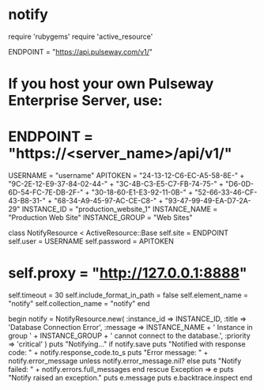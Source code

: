 notify
======
require 'rubygems'
require 'active_resource'
 
ENDPOINT = "https://api.pulseway.com/v1/"
# If you host your own Pulseway Enterprise Server, use:
# ENDPOINT = "https://<server_name>/api/v1/"
USERNAME = "username"
APITOKEN = "24-13-12-C6-EC-A5-58-8E-" +
           "9C-2E-12-E9-37-84-02-44-" +
           "3C-4B-C3-E5-C7-FB-74-75-" +
           "D6-0D-6D-54-FC-7E-DB-2F-" +
           "30-18-60-E1-E3-92-11-0B-" +
           "52-66-33-46-CF-43-B8-31-" +
           "68-34-A9-45-97-AC-CE-C8-" +
           "93-47-99-49-EA-D7-2A-29"
INSTANCE_ID    = "production_website_1"
INSTANCE_NAME  = "Production Web Site"
INSTANCE_GROUP = "Web Sites"
 
class NotifyResource < ActiveResource::Base
  self.site = ENDPOINT
  self.user = USERNAME
  self.password = APITOKEN
  # self.proxy = "http://127.0.0.1:8888"
  self.timeout = 30
  self.include_format_in_path = false
  self.element_name = "notify"
  self.collection_name = "notify"
end
 
begin
  notify = NotifyResource.new(
    :instance_id => INSTANCE_ID,
    :title => 'Database Connection Error',
    :message => INSTANCE_NAME + ' Instance in group ' + INSTANCE_GROUP + ' cannot connect to the database.',
    :priority => 'critical'
  )
  puts "Notifying..."
  if notify.save
    puts "Notified with response code: " + notify.response_code.to_s
    puts "Error message: " + notify.error_message unless notify.error_message.nil?
  else
    puts "Notify failed: " + notify.errors.full_messages
  end
rescue Exception => e
  puts "Notify raised an exception."
  puts e.message
  puts e.backtrace.inspect
end
